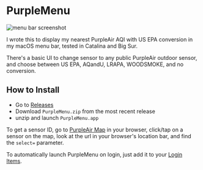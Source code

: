 # PurpleMenu
![menu bar screenshot](https://dl.dropboxusercontent.com/s/ev91nfl9rmq4jp6/Screen%20Shot%202020-10-08%20at%2021.41.22.png?dl=0)

I wrote this to display my nearest PurpleAir AQI with US EPA conversion in my macOS menu bar, tested in Catalina and Big Sur.

There's a basic UI to change sensor to any public PurpleAir outdoor sensor, and choose between US EPA, AQandU, LRAPA, WOODSMOKE, and no conversion.

## How to Install

* Go to [Releases](https://github.com/ayn/PurpleMenu/releases)
* Download `PurpleMenu.zip` from the most recent release
* unzip and launch `PurpleMenu.app`

To get a sensor ID, go to [PurpleAir Map](http://www.purpleair.com/map?mylocation) in your browser, click/tap on a sensor on the map, look at the url in your browser's location bar, and find the `select=` parameter.

To automatically launch PurpleMenu on login, just add it to your [Login Items](https://support.apple.com/guide/mac-help/open-items-automatically-when-you-log-in-mh15189/mac).
